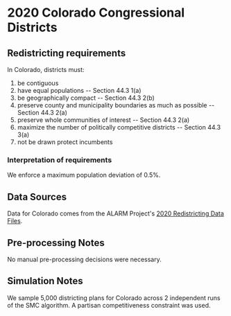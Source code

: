 # 2020 Colorado Congressional Districts

## Redistricting requirements
In Colorado, districts must:

1. be contiguous
1. have equal populations -- Section 44.3 1(a)
1. be geographically compact  -- Section 44.3 2(b)
1. preserve county and municipality boundaries as much as possible -- Section 44.3 2(a)
1. preserve whole communities of interest -- Section 44.3 2(a)
1. maximize the number of politically competitive districts -- Section 44.3 3(a)
1. not be drawn protect incumbents


### Interpretation of requirements
We enforce a maximum population deviation of 0.5%.

## Data Sources
Data for Colorado comes from the ALARM Project's [2020 Redistricting Data Files](https://alarm-redist.github.io/posts/2021-08-10-census-2020/).

## Pre-processing Notes
No manual pre-processing decisions were necessary.

## Simulation Notes
We sample 5,000 districting plans for Colorado across 2 independent runs of the SMC algorithm.
A partisan competitiveness constraint was used.
